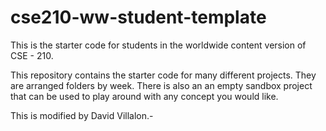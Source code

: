 # cse210-ww-student-template
This is the starter code for students in the worldwide content version of CSE - 210.

This repository contains the starter code for many different projects. They are arranged folders by week. There is also an an empty sandbox project that can be used to play around with any concept you would like.

This is modified by David Villalon.-